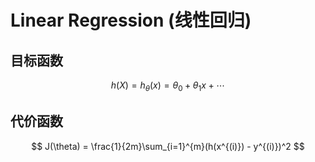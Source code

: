 # Linear Regression (线性回归)

## 目标函数
$$
    h(X) = h_\theta(x) = \theta_0 + \theta_1x + \cdots 
$$

## 代价函数
$$
    J(\theta) = \frac{1}{2m}\sum_{i=1}^{m}(h(x^{(i)}) - y^{(i)})^2
$$







